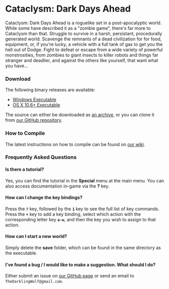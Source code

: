 # Cataclysm: Dark Days Ahead

Cataclysm: Dark Days Ahead is a roguelike set in a post-apocalyptic world. While some have described it as a "zombie game", there's far more to Cataclysm than that. Struggle to survive in a harsh, persistant, procedurally generated world. Scavenge the remnants of a dead civilization for for food, equipment, or, if you're lucky, a vehicle with a full tank of gas to get you the hell out of Dodge. Fight to defeat or escape from a wide variety of powerful monstrosities, from zombies to giant insects to killer robots and things far stranger and deadlier, and against the others like yourself, that want what you have...


### Download

The following binary releases are available:

 * [Windows Executable](http://www.cataclysmdda.com/Downloads/CataDDA0.4.zip)
 * [OS X 10.6+ Executable](http://www.cataclysm.glyphgryph.com/Downloads/CataDDA0.4.tar.gz)

The source can either be downloaded as [an archive](https://github.com/TheDarklingWolf/Cataclysm-DDA/archive/master.zip), or you can clone it from [our GitHub repository](https://github.com/TheDarklingWolf/Cataclysm-DDA/).


### How to Compile

The latest instructions on how to compile can be found on [our wiki](http://www.wiki.cataclysmdda.com/index.php?title=How_to_compile).


### Frequently Asked Questions

#### Is there a tutorial?

Yes, you can find the tutorial in the **Special** menu at the main menu. You can also access documentation in-game via the **?** key.

#### How can I change the key bindings?

Press the **`?`** key, followed by the **`1`** key to see the full list of key commands. Press the **`+`** key to add a key binding, select which action with the corresponding letter key **`a-w`**, and then the key you wish to assign to that action.

#### How can I start a new world?

Simply delete the **save** folder, which can be found in the same directory as the executable.

#### I've found a bug / I would like to make a suggestion. What should I do?

Either submit an issue on [our GitHub page](https://github.com/TheDarklingWolf/Cataclysm-DDA/) or send an email to `TheDarklingWolf@gmail.com`.
